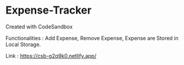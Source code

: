 # Expense-Tracker
Created with CodeSandbox

Functionalities : Add Expense, Remove Expense, Expense are Stored in Local Storage. 

Link : https://csb-g2q9k0.netlify.app/
